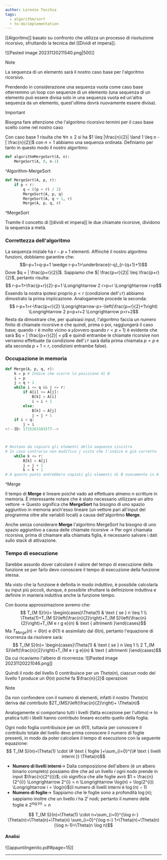 ```yaml
---
author: Lorenzo Tecchia
tags:
  - algorithm/sort
  - to-do/implementation
---
```


[[Algoritmo]] basato su confronto che utilizza un processo di risoluzione ricorsivo, sfruttando la tecnica del [[Dividi et impera]].

![[Pasted image 20231120211540.png|500]]
>[!note]
> La sequenza di un elemento sarà il nostro caso base per l'algoritmo ricorsivo.

Prendendo in considerazione una sequenza vuota come caso base otterremmo un loop con sequenze di un elemento (una sequenza di un elemento può essere divisa solo in una sequenza vuota ed un'altra sequenza da un elemento, quest'ultima dovrà nuovamente essere divisa). 

>[!important]
> Bisogna fare attenzione che l'algoritmo ricorsivo termini per il caso base scelto come nel nostro caso

Con caso base $1$ risulta che $\forall n \geq 2$ si ha $1 \leq |\frac{n}{2}| \land 1 \leq n - | \frac{n}{2}|$ con $n=1$ abbiamo una sequenza ordinata.
Definiamo per tanto in questo modo il nostro algoritmo:

```python 
def algorithmMergeSort(A, n):
	MergeSort(A, 0, n-1)
```
^Algorithm-MergeSort

```python
def MergeSort(A, p, r):
	if p < r:
		q = ((p + r) / 2)
		MergeSort(A, p, q)
		MergeSort(A, q + 1, r)
		Merge(A, p, q, r)
```
^MergeSort

Tramite il concetto di [[dividi et impera]] le due chiamate ricorsive, dividono la sequenza a metà.

### Correttezza dell'algoritmo
La sequenza iniziale ha $r-p+1$ elementi. Affinché il nostro algoritmo funzioni, dobbiamo garantire che:$$r-p+1>q-p+1 \wedge r-p+1>\underbrace{r-q}_{r-(q+1)+1}$$
Dove $q = | \frac{p+r}{2}|$. Sappiamo che $| \frac{p+r}{2}| \leq \frac{p+r}{2}$, pertanto risulta:$$
r-p+1>\frac{p+r}{2}-p+1 \Longrightarrow 2 r>p+r \Longrightarrow r>p$$
Essendo la nostra ipotesi proprio $p < r$ (condizione dell'`if`) abbiamo dimostrato la prima implicazione. Analogamente procede la seconda:$$
r-p+1>r-\frac{p+r}{2} \Longrightarrow-p>-\left(\frac{p+r}{2}+1\right) \Longrightarrow 2 p<p+r+2 \Longrightarrow p<r+2$$
Resta da dimostrare che, per qualsiasi input, l'algoritmo faccia un numero finito di chiamate ricorsive e che quindi, prima o poi, raggiungerà il caso base; quando `r` è molto vicino a `p`(ovvero quando $r < p +1$) è evidente che sarà $q = | \frac{p+r}{2}| = p$ e quindi entrambe le chiamate ricorsive non verranno effettuate (la condizione dell'`if` sarà dalla prima chiamata $p < p$ e alla seconda $p + 1 < r$, condizioni entrambe false).
<!--ID: 1715263181576-->



### Occupazione in memoria

```python
def Merge(A, p, q, r):
	k = p # Indice che scorre la posizione di B
	i = p
	j = q + 1
	while i <= q && j <= r:
		if A[i] <= A[j]:
			B[k] = A[i]
			i = i + 1
		else:
			B[k] = A[j]
			j = j + 1 
	if i < q:
		j = i
<!--ID: 1715263181577-->



# Restano da copiare gli elementi della sequenza sinistra
# In caso contrario non modifico j visto che l'indice è già corretto
	while k <= r:
		B[k] = A[j]
		j = j + 1
		k = k + 1
# A questo punto andrebbero copiati gli elementi di B nuovamente in A
```
^Merge
<!--ID: 1715263181578-->




Il tempo di **Merge** è lineare poiché vado ad effettuare almeno $n$ scritture in memoria. È interessante notare che è stato necessario utilizzare un altro vettore $\rightarrow$ Questo significa che **MergeSort** ha bisogno di uno spazio aggiuntivo in memoria anch'esso lineare (un vettore pari all'input del programma oltre alle variabili locali) a causa dell'algoritmo **Merge**.

Anche senza considerare **Merge** l'algoritmo MergeSort ha bisogno di uno spazio aggiuntivo a causa delle chiamate ricorsive $\rightarrow$ Per ogni chiamata ricorsiva, prima di chiamare alla chiamata figlia, è necessario salvare i dati sullo stack di attivazione.

### Tempo di esecuzione
Sarebbe assurdo dover calcolare il valore del tempo di esecuzione della funzione se per farlo devo conoscere il tempo di esecuzione della funzione stessa.
<!--ID: 1715263181579-->




Ma visto che la funzione è definita in modo induttivo, è possibile calcolarla su input più piccoli, dunque, è possibile sfruttare la definizione induttiva e definire in maniera induttiva anche la funzione tempo.

Con buona approssimazione avremo che:$$
T_{M S}(n)= \begin{cases}\Theta(1) & \text { se } n \leq 1 \\ \Theta(1)+T_{M S}\left(\frac{n}{2}\right)+T_{M S}\left(\frac{n}{2}\right)+T_{M e r g e}(n) & \text { altrimenti }\end{cases}$$
Ma $T_{Merge}(n) = \Theta(n)$ e $\Theta(1)$ è assimilato dal $\Theta(n)$, pertanto l'equazione di ricorrenza da risolvere sarà:$$
T_{M S}(n)= \begin{cases}\Theta(1) & \text { se } n \leq 1 \\ 2 T_{M S}\left(\frac{n}{2}\right)+T_{M e r g e}(n) & \text { altrimenti }\end{cases}$$
Da cui ricaviamo l'albero di ricorrenza:
![[Pasted image 20231120221046.png]]

Quindi il nodo del livello $0$ contribuisce per un $Theta(n)$, ciascun nodo del livello $1$ produce un $\Theta(n)$ poiché fa $\frac{n}{2}$ operazioni
>[!note]
> Da non confondere con il numero di elementi, infatti il nostro $Theta(n)$ deriva dal contributo $2T_{MS}\left(\frac{n}{2}\right)+ \Theta(n)$

Analogamente si comportano tutti i livelli (fatta eccezione per l'ultimo)$\rightarrow$ In pratica tutti i libelli hanno contributo lineare eccetto quello della foglia.

Ogni nodo foglia contribuisce per un $\Theta(1)$, tuttavia per conoscere il contributo totale del livello devo prima conoscere il numero di foglie presenti, in modo da poter calcolare il tempo di esecuzione con la seguente equazione:$$
T_{M S}(n)=\Theta(1) \cdot \# \text { foglie }+\sum_{i=0}^{\# \text { livelli interni }} \Theta(n)$$
- **Numero di livelli interni**$\rightarrow$ Dalla composizione dell'albero (è un albero binario completo) possiamo dire che ad un livello $i$ ogni nodo prende in input $\frac{n}{2^{i}}$; ciò significa che alle foglie avrò $1 = \frac{n}{2^{i}} \Longrightarrow 2^{i} = n \Longrightarrow \log(n) = \log(2^{i}) \Longrightarrow i = \log(n)$(il numero di livelli interni è $\log(n) - 1$)
- **Numero di foglie**$\rightarrow$ Sappiamo che le foglie sono a profondità $\log(n)$; sappiamo inoltre che un livello $i$ ha $2^{i}$ nodi; pertanto il numero delle foglie è $2^{\log(n)} = n$

$$
T_{M S}(n)=\Theta(1) \cdot n+\sum_{i=0}^{\log n-} \Theta(n)=\Theta(n)+\Theta(n) \sum_{i=0}^{\log n-} 1=\Theta(n)+\Theta(n)(\log n-1)=\Theta(n \log n)$$

#### Analisi
![[appuntiIngenito.pdf#page=15]]
<!--ID: 1715263181580-->


---
